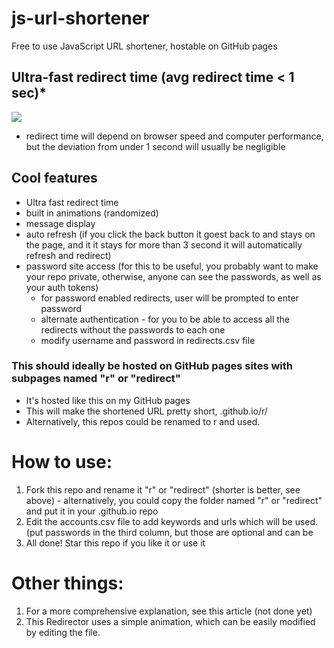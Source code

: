 # js-url-shortener
Free to use JavaScript URL shortener, hostable on GitHub pages

## Ultra-fast redirect time (avg redirect time < 1 sec)*
![](ezgif.com-gif-maker(7).gif)

* redirect time will depend on browser speed and computer performance, but the deviation from under 1 second will usually be negligible

## Cool features
- Ultra fast redirect time
- built in animations (randomized)
- message display
- auto refresh (if you click the back button it goest back to and stays on the page, and it it stays for more than 3 second it will automatically refresh and redirect)
- password site access (for this to be useful, you probably want to make your repo private, otherwise, anyone can see the passwords, as well as your auth tokens)
  - for password enabled redirects, user will be prompted to enter password
  - alternate authentication - for you to be able to access all the redirects without the passwords to each one
  - modify username and password in redirects.csv file

### This should ideally be hosted on GitHub pages sites with subpages named "r" or "redirect"
- It's hosted like this on my GitHub pages
- This will make the shortened URL pretty short, <username>.github.io/r/<keyword>
- Alternatively, this repos could be renamed to r and used.
  
# How to use:
  1. Fork this repo and rename it "r" or "redirect" (shorter is better, see above)
    - alternatively, you could copy the folder named "r" or "redirect" and put it in your <username>.github.io repo
  2. Edit the accounts.csv file to add keywords and urls which will be used. (put passwords in the third column, but those are optional and can be 
  3. All done! Star this repo if you like it or use it
  
# Other things:
  1. For a more comprehensive explanation, see this article (not done yet)
  2. This Redirector uses a simple animation, which can be easily modified by editing the file.
